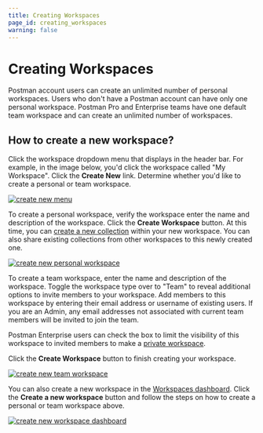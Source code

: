```yaml
---
title: Creating Workspaces
page_id: creating_workspaces
warning: false
---
```


# Creating Workspaces

Postman account users can create an unlimited number of personal workspaces. Users who don't have a Postman account can have only one personal workspace. Postman Pro and Enterprise teams have one default team workspace and can create an unlimited number of workspaces.

## How to create a new workspace?

Click the workspace dropdown menu that displays in the header bar. For example, in the image below, you'd click the workspace called "My Workspace". Click the **Create New** link. Determine whether you'd like to create a personal or team workspace.

[![create new menu](https://s3.amazonaws.com/postman-static-getpostman-com/postman-docs/Workspaces_1.png)](https://s3.amazonaws.com/postman-static-getpostman-com/postman-docs/Workspaces_1.png)

To create a personal workspace, verify the workspace enter the name and description of the workspace. Click the **Create Workspace** button. At this time, you can [create a new collection](/postman/collections/creating_collections.md) within your new workspace. You can also share existing collections from other workspaces to this newly created one.

[![create new personal workspace](https://s3.amazonaws.com/postman-static-getpostman-com/postman-docs/Workspaces_CreateNew1.png)](https://s3.amazonaws.com/postman-static-getpostman-com/postman-docs/Workspaces_CreateNew1.png)

To create a team workspace, enter the name and description of the workspace. Toggle the workspace type over to "Team" to reveal additional options to invite members to your workspace. Add members to this workspace by entering their email address or username of existing users. If you are an Admin, any email addresses not associated with current team members will be invited to join the team.

Postman Enterprise users can check the box to limit the visibility of this workspace to invited members to make a [private workspace](https://github.com/kaustavdm/postman-docs-test/tree/b9c2cefa916197b408de633b2ecb1d256acf0a06/docs/postman/workspaces/intro_to_workspaces/README.md#private-workspaces).

Click the **Create Workspace** button to finish creating your workspace.

[![create new team workspace](https://s3.amazonaws.com/postman-static-getpostman-com/postman-docs/Workspace_team_create_new.png)](https://s3.amazonaws.com/postman-static-getpostman-com/postman-docs/Workspace_team_create_new.png)

You can also create a new workspace in the [Workspaces dashboard](https://app.getpostman.com/dashboard). Click the **Create a new workspace** button and follow the steps on how to create a personal or team workspace above.

[![create new workspace dashboard](https://s3.amazonaws.com/postman-static-getpostman-com/postman-docs/Workspace_create_dashboard_new.png)](https://s3.amazonaws.com/postman-static-getpostman-com/postman-docs/Workspace_create_dashboard_new.png)

